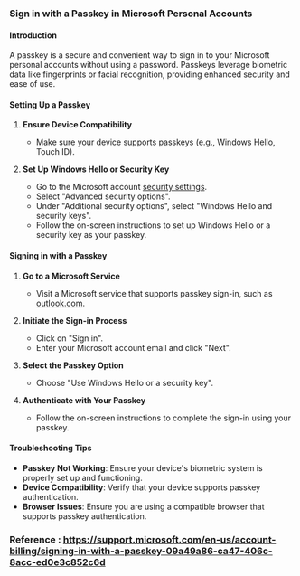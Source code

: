 ### Sign in with a Passkey in Microsoft Personal Accounts

#### Introduction
A passkey is a secure and convenient way to sign in to your Microsoft personal accounts without using a password. Passkeys leverage biometric data like fingerprints or facial recognition, providing enhanced security and ease of use.

#### Setting Up a Passkey

1. **Ensure Device Compatibility**
   - Make sure your device supports passkeys (e.g., Windows Hello, Touch ID).

2. **Set Up Windows Hello or Security Key**
   - Go to the Microsoft account [security settings](https://account.microsoft.com/security).
   - Select "Advanced security options".
   - Under "Additional security options", select "Windows Hello and security keys".
   - Follow the on-screen instructions to set up Windows Hello or a security key as your passkey.

#### Signing in with a Passkey

1. **Go to a Microsoft Service**
   - Visit a Microsoft service that supports passkey sign-in, such as [outlook.com](https://outlook.com).

2. **Initiate the Sign-in Process**
   - Click on "Sign in".
   - Enter your Microsoft account email and click "Next".

3. **Select the Passkey Option**
   - Choose "Use Windows Hello or a security key".

4. **Authenticate with Your Passkey**
   - Follow the on-screen instructions to complete the sign-in using your passkey.

#### Troubleshooting Tips
- **Passkey Not Working**: Ensure your device's biometric system is properly set up and functioning.
- **Device Compatibility**: Verify that your device supports passkey authentication.
- **Browser Issues**: Ensure you are using a compatible browser that supports passkey authentication.

### Reference : https://support.microsoft.com/en-us/account-billing/signing-in-with-a-passkey-09a49a86-ca47-406c-8acc-ed0e3c852c6d
